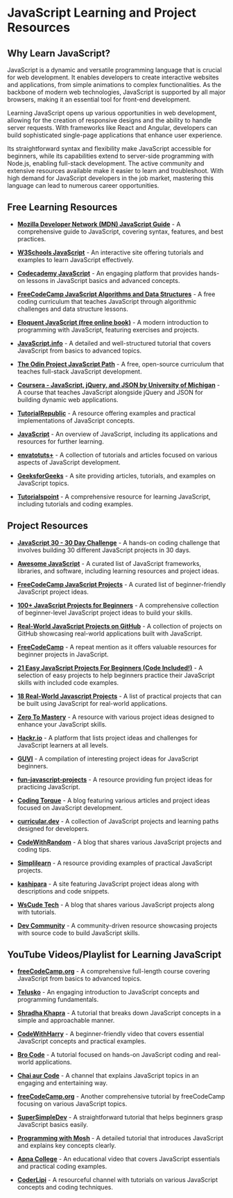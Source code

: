 # JavaScript Learning and Project Resources

## Why Learn JavaScript?
JavaScript is a dynamic and versatile programming language that is crucial for web development. It enables developers to create interactive websites and applications, from simple animations to complex functionalities. As the backbone of modern web technologies, JavaScript is supported by all major browsers, making it an essential tool for front-end development.

Learning JavaScript opens up various opportunities in web development, allowing for the creation of responsive designs and the ability to handle server requests. With frameworks like React and Angular, developers can build sophisticated single-page applications that enhance user experience.

Its straightforward syntax and flexibility make JavaScript accessible for beginners, while its capabilities extend to server-side programming with Node.js, enabling full-stack development. The active community and extensive resources available make it easier to learn and troubleshoot. With high demand for JavaScript developers in the job market, mastering this language can lead to numerous career opportunities.

## Free Learning Resources
- **[Mozilla Developer Network (MDN) JavaScript Guide](https://developer.mozilla.org/en-US/docs/Web/JavaScript/Guide)** - A comprehensive guide to JavaScript, covering syntax, features, and best practices.
  
- **[W3Schools JavaScript](https://www.w3schools.com/js/)** - An interactive site offering tutorials and examples to learn JavaScript effectively.
  
- **[Codecademy JavaScript](https://www.codecademy.com/learn/introduction-to-javascript)** - An engaging platform that provides hands-on lessons in JavaScript basics and advanced concepts.
  
- **[FreeCodeCamp JavaScript Algorithms and Data Structures](https://www.freecodecamp.org/learn/javascript-algorithms-and-data-structures/)** - A free coding curriculum that teaches JavaScript through algorithmic challenges and data structure lessons.
  
- **[Eloquent JavaScript (free online book)](https://eloquentjavascript.net/)** - A modern introduction to programming with JavaScript, featuring exercises and projects.
  
- **[JavaScript.info](https://javascript.info/)** - A detailed and well-structured tutorial that covers JavaScript from basics to advanced topics.
  
- **[The Odin Project JavaScript Path](https://www.theodinproject.com/paths/full-stack-javascript)** - A free, open-source curriculum that teaches full-stack JavaScript development.
  
- **[Coursera - JavaScript, jQuery, and JSON by University of Michigan](https://www.coursera.org/learn/javascript-jquery-json)** - A course that teaches JavaScript alongside jQuery and JSON for building dynamic web applications.
  
- **[TutorialRepublic](https://www.tutorialrepublic.com/javascript-examples.php)** - A resource offering examples and practical implementations of JavaScript concepts.
  
- **[JavaScript](https://www.javascript.com/)** - An overview of JavaScript, including its applications and resources for further learning.
  
- **[envatotuts+](https://tutsplus.com/t/tutorials/search/Javascript)** - A collection of tutorials and articles focused on various aspects of JavaScript development.
  
- **[GeeksforGeeks](https://www.geeksforgeeks.org/javascript/)** - A site providing articles, tutorials, and examples on JavaScript topics.
  
- **[Tutorialspoint](https://www.tutorialspoint.com/javascript/index.htm)** - A comprehensive resource for learning JavaScript, including tutorials and coding examples.

## Project Resources
- **[JavaScript 30 - 30 Day Challenge](https://javascript30.com/)** - A hands-on coding challenge that involves building 30 different JavaScript projects in 30 days.
  
- **[Awesome JavaScript](https://github.com/sorrycc/awesome-javascript)** - A curated list of JavaScript frameworks, libraries, and software, including learning resources and project ideas.
  
- **[FreeCodeCamp JavaScript Projects](https://www.freecodecamp.org/news/javascript-projects-for-beginners/)** - A curated list of beginner-friendly JavaScript project ideas.
  
- **[100+ JavaScript Projects for Beginners](https://jsbeginners.com/javascript-projects-for-beginners/)** - A comprehensive collection of beginner-level JavaScript project ideas to build your skills.
  
- **[Real-World JavaScript Projects on GitHub](https://github.com/michaelrambeau/bestofjs)** - A collection of projects on GitHub showcasing real-world applications built with JavaScript.
  
- **[FreeCodeCamp](https://www.freecodecamp.org/news/javascript-projects-for-beginners/)** - A repeat mention as it offers valuable resources for beginner projects in JavaScript.
  
- **[21 Easy JavaScript Projects For Beginners (Code Included!)](https://skillcrush.com/blog/projects-you-can-do-with-javascript/)** - A selection of easy projects to help beginners practice their JavaScript skills with included code examples.
  
- **[18 Real-World Javascript Projects](https://www.crio.do/projects/category/javascript-projects/)** - A list of practical projects that can be built using JavaScript for real-world applications.
  
- **[Zero To Mastery](https://zerotomastery.io/blog/javascript-practice-projects/)** - A resource with various project ideas designed to enhance your JavaScript skills.
  
- **[Hackr.io](https://hackr.io/blog/javascript-projects)** - A platform that lists project ideas and challenges for JavaScript learners at all levels.
  
- **[GUVI](https://www.guvi.in/blog/best-javascript-project-ideas/)** - A compilation of interesting project ideas for JavaScript beginners.
  
- **[fun-javascript-projects](https://fun-javascript-projects.com/)** - A resource providing fun project ideas for practicing JavaScript.
  
- **[Coding Torque](https://codingtorque.com/category/javascript/)** - A blog featuring various articles and project ideas focused on JavaScript development.
  
- **[curricular.dev](https://curricular.dev/projects/javascript/?gad_source=1&gclid=Cj0KCQjw6uWyBhD1ARIsAIMcADofEDl_t-dojYRfU4jVGH2rpjiYDIPdih_0KItS82IL4kIC5KophGcaAi1nEALw_wcB)** - A collection of JavaScript projects and learning paths designed for developers.
  
- **[CodeWithRandom](https://www.codewithrandom.com/category/javascript/)** - A blog that shares various JavaScript projects and coding tips.
  
- **[Simplilearn](https://www.simplilearn.com/tutorials/javascript-tutorial/javascript-projects)** - A resource providing examples of practical JavaScript projects.
  
- **[kashipara](https://www.kashipara.com/project/javascript-project_9)** - A site featuring JavaScript project ideas along with descriptions and code snippets.
  
- **[WsCude Tech](https://www.wscubetech.com/blog/javascript-projects/)** - A blog that shares various JavaScript projects along with tutorials.
  
- **[Dev Community](https://dev.to/nehasoni__/25-javascript-project-with-source-code-to-build-your-skills-18e7)** - A community-driven resource showcasing projects with source code to build JavaScript skills.

## YouTube Videos/Playlist for Learning JavaScript
- **[freeCodeCamp.org](https://youtu.be/PkZNo7MFNFg?si=dGqNdDCQkBpsg9Hw)** - A comprehensive full-length course covering JavaScript from basics to advanced topics.
  
- **[Telusko](https://youtu.be/IC5vBKc21X8?si=iJcr8qGqmGU3vkBM)** - An engaging introduction to JavaScript concepts and programming fundamentals.
  
- **[Shradha Khapra](https://youtu.be/ajdRvxDWH4w?si=jF_2nn_Vhll2beay)** - A tutorial that breaks down JavaScript concepts in a simple and approachable manner.
  
- **[CodeWithHarry](https://youtu.be/ER9SspLe4Hg?si=wNEzUG5Pbl1cyqO4)** - A beginner-friendly video that covers essential JavaScript concepts and practical examples.
  
- **[Bro Code](https://youtu.be/lfmg-EJ8gm4?si=99TNI9O77SQrXtul)** - A tutorial focused on hands-on JavaScript coding and real-world applications.
  
- **[Chai aur Code](https://youtu.be/sscX432bMZo?si=4BZUfK3myY3V6uJ8)** - A channel that explains JavaScript topics in an engaging and entertaining way.
  
- **[freeCodeCamp.org](https://youtu.be/jS4aFq5-91M?si=gWsE4mEP6qPxbiC_)** - Another comprehensive tutorial by freeCodeCamp focusing on various JavaScript topics.
  
- **[SuperSimpleDev](https://youtu.be/EerdGm-ehJQ?si=ggxibIkAh1EmNzKF)** - A straightforward tutorial that helps beginners grasp JavaScript basics easily.
  
- **[Programming with Mosh](https://youtu.be/W6NZfCO5SIk?si=diHf3p1LkUvpvv-w)** - A detailed tutorial that introduces JavaScript and explains key concepts clearly.
  
- **[Apna College](https://youtu.be/VlPiVmYuoqw?si=DSxZd3uZeix09S4k)** - An educational video that covers JavaScript essentials and practical coding examples.
  
- **[CoderLipi](https://youtu.be/zBPeGR48_vE?si=-hnq6s2xJYQIMqzs)** - A resourceful channel with tutorials on various JavaScript concepts and coding techniques.
